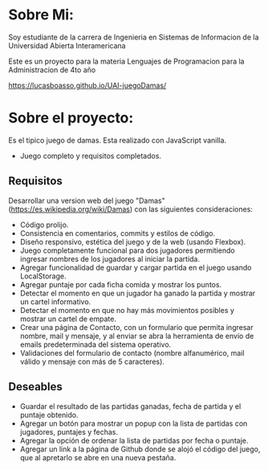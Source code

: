 # Sobre Mi:

Soy estudiante de la carrera de Ingenieria en Sistemas de Informacion de la Universidad Abierta Interamericana

Este es un proyecto para la materia Lenguajes de Programacion para la Administracion de 4to año

https://lucasboasso.github.io/UAI-juegoDamas/

# Sobre el proyecto:

Es el tipico juego de damas. Esta realizado con JavaScript vanilla.

- Juego completo y requisitos completados.

## Requisitos

Desarrollar una version web del juego "Damas" (https://es.wikipedia.org/wiki/Damas) con las
siguientes consideraciones:
  - Código prolijo.
  - Consistencia en comentarios, commits y estilos de código.
  - Diseño responsivo, estética del juego y de la web (usando Flexbox).
  - Juego completamente funcional para dos jugadores permitiendo ingresar nombres de los
  jugadores al iniciar la partida.
  - Agregar funcionalidad de guardar y cargar partida en el juego usando LocalStorage.
  - Agregar puntaje por cada ficha comida y mostrar los puntos.
  - Detectar el momento en que un jugador ha ganado la partida y mostrar un cartel
  informativo.
  - Detectar el momento en que no hay más movimientos posibles y mostrar un cartel de
  empate.
  - Crear una página de Contacto, con un formulario que permita ingresar nombre, mail y
  mensaje, y al enviar se abra la herramienta de envío de emails predeterminada del sistema
  operativo.
  - Validaciones del formulario de contacto (nombre alfanumérico, mail válido y mensaje con
  más de 5 caracteres).

## Deseables

  - Guardar el resultado de las partidas ganadas, fecha de partida y el puntaje obtenido.
  - Agregar un botón para mostrar un popup con la lista de partidas con jugadores, puntajes y
  fechas.
  - Agregar la opción de ordenar la lista de partidas por fecha o puntaje.
  - Agregar un link a la página de Github donde se alojó el código del juego, que al apretarlo
  se abre en una nueva pestaña.